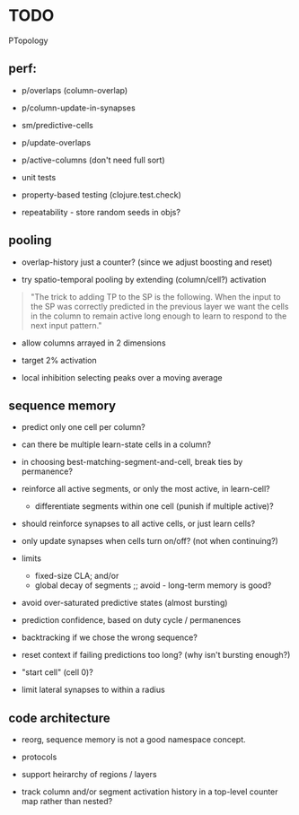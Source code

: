 # TODO

PTopology


## perf:
* p/overlaps  (column-overlap)
* p/column-update-in-synapses
* sm/predictive-cells
* p/update-overlaps
* p/active-columns (don't need full sort)

* unit tests
* property-based testing (clojure.test.check)
* repeatability - store random seeds in objs?

## pooling

* overlap-history just a counter? (since we adjust boosting and reset)

* try spatio-temporal pooling by extending (column/cell?) activation
> "The trick to adding TP to the SP is the following. When the input to
the SP was correctly predicted in the previous layer we want the cells
in the column to remain active long enough to learn to respond to the
next input pattern."

* allow columns arrayed in 2 dimensions
* target 2% activation

* local inhibition selecting peaks over a moving average

## sequence memory

* predict only one cell per column?
* can there be multiple learn-state cells in a column?
* in choosing best-matching-segment-and-cell, break ties by permanence?
* reinforce all active segments, or only the most active, in learn-cell?
  * differentiate segments within one cell (punish if multiple active)?
* should reinforce synapses to all active cells, or just learn cells?

* only update synapses when cells turn on/off? (not when continuing?)

* limits
  * fixed-size CLA; and/or
  * global decay of segments       ;; avoid - long-term memory is good?
* avoid over-saturated predictive states (almost bursting)
* prediction confidence, based on duty cycle / permanences
* backtracking if we chose the wrong sequence?
* reset context if failing predictions too long? (why isn't bursting enough?)

* "start cell" (cell 0)?
* limit lateral synapses to within a radius 


## code architecture

* reorg, sequence memory is not a good namespace concept.

* protocols

* support heirarchy of regions / layers

* track column and/or segment activation history in a top-level
  counter map rather than nested?
